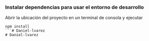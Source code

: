 ### Instalar dependencias para usar el entorno de desarrollo

Abrir la ubicación del proyecto en un terminal de consola y ejecutar

```
npm install
```# Daniel-lvarez
# Daniel-lvarez
